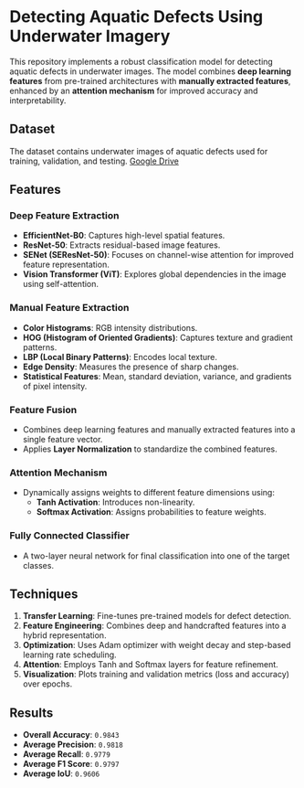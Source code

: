 # **Detecting Aquatic Defects Using Underwater Imagery**

This repository implements a robust classification model for detecting aquatic defects in underwater images. The model combines **deep learning features** from pre-trained architectures with **manually extracted features**, enhanced by an **attention mechanism** for improved accuracy and interpretability.

## Dataset

The dataset contains underwater images of aquatic defects used for training, validation, and testing.   [Google Drive](https://drive.google.com/drive/folders/1Rjw99dQ\_6DI51Y\_yTB19dxIqnerm3aLg?usp=drive\_link)

## **Features**

### **Deep Feature Extraction**

- **EfficientNet-B0**: Captures high-level spatial features.
- **ResNet-50**: Extracts residual-based image features.
- **SENet (SEResNet-50)**: Focuses on channel-wise attention for improved feature representation.
- **Vision Transformer (ViT)**: Explores global dependencies in the image using self-attention.

### **Manual Feature Extraction**

- **Color Histograms**: RGB intensity distributions.
- **HOG (Histogram of Oriented Gradients)**: Captures texture and gradient patterns.
- **LBP (Local Binary Patterns)**: Encodes local texture.
- **Edge Density**: Measures the presence of sharp changes.
- **Statistical Features**: Mean, standard deviation, variance, and gradients of pixel intensity.

### **Feature Fusion**

- Combines deep learning features and manually extracted features into a single feature vector.
- Applies **Layer Normalization** to standardize the combined features.

### **Attention Mechanism**

- Dynamically assigns weights to different feature dimensions using:
  - **Tanh Activation**: Introduces non-linearity.
  - **Softmax Activation**: Assigns probabilities to feature weights.

### **Fully Connected Classifier**

- A two-layer neural network for final classification into one of the target classes.

## **Techniques**

1. **Transfer Learning**: Fine-tunes pre-trained models for defect detection.
2. **Feature Engineering**: Combines deep and handcrafted features into a hybrid representation.
3. **Optimization**: Uses Adam optimizer with weight decay and step-based learning rate scheduling.
4. **Attention**: Employs Tanh and Softmax layers for feature refinement.
5. **Visualization**: Plots training and validation metrics (loss and accuracy) over epochs.

## **Results**

- **Overall Accuracy**: `0.9843`
- **Average Precision**: `0.9818`
- **Average Recall**: `0.9779`
- **Average F1 Score**: `0.9797`
- **Average IoU**: `0.9606`
